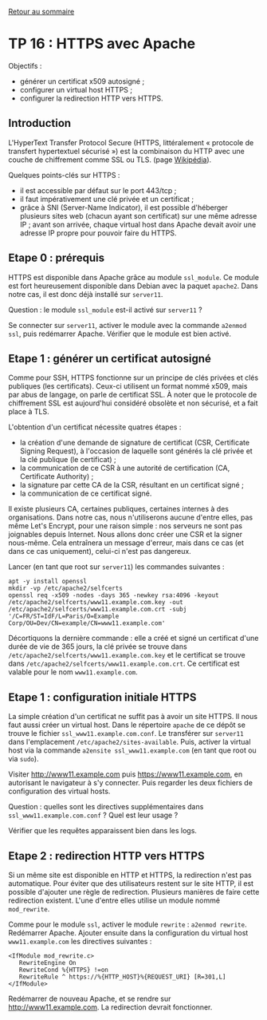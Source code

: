 [Retour au sommaire](../../README.md)

# TP 16 : HTTPS avec Apache

Objectifs :

- générer un certificat x509 autosigné ;
- configurer un virtual host HTTPS ;
- configurer la redirection HTTP vers HTTPS.

## Introduction

L'HyperText Transfer Protocol Secure (HTTPS, littéralement « protocole de
transfert hypertextuel sécurisé ») est la combinaison du HTTP avec une couche
de chiffrement comme SSL ou TLS. (page [Wikipédia](https://fr.wikipedia.org/wiki/HyperText_Transfer_Protocol_Secure)).

Quelques points-clés sur HTTPS :
- il est accessible par défaut sur le port 443/tcp ;
- il faut impérativement une clé privée et un certificat ;
- grâce à SNI (Server-Name Indicator), il est possible d'héberger plusieurs
  sites web (chacun ayant son certificat) sur une même adresse IP ; avant son
  arrivée, chaque virtual host dans Apache devait avoir une adresse IP
  propre pour pouvoir faire du HTTPS.

## Etape 0 : prérequis

HTTPS est disponible dans Apache grâce au module `ssl_module`. Ce module est fort
heureusement disponible dans Debian avec la paquet `apache2`. Dans notre cas,
il est donc déjà installé sur `server11`.

Question : le module `ssl_module` est-il activé sur `server11` ?

Se connecter sur `server11`, activer le module avec la commande `a2enmod
ssl`, puis redémarrer Apache. Vérifier que le module est bien activé.

## Etape 1 : générer un certificat autosigné

Comme pour SSH, HTTPS fonctionne sur un principe de clés privées et clés
publiques (les certificats). Ceux-ci utilisent un format nommé x509, mais par
abus de langage, on parle de certificat SSL. À noter que le protocole de
chiffrement SSL est aujourd'hui considéré obsolète et non sécurisé, et a fait
place à TLS.

L'obtention d'un certificat nécessite quatres étapes :
- la création d'une demande de signature de certificat (CSR, Certificate
  Signing Request), à l'occasion de laquelle sont générés la clé privée et la
  clé publique (le certificat) ;
- la communication de ce CSR à une autorité de certification (CA, Certificate
  Authority) ;
- la signature par cette CA de la CSR, résultant en un certificat signé ;
- la communication de ce certificat signé.

Il existe plusieurs CA, certaines publiques, certaines internes à des
organisations. Dans notre cas, nous n'utiliserons aucune d'entre elles, pas
même Let's Encrypt, pour une raison simple : nos serveurs ne sont pas
joignables depuis Internet. Nous allons donc créer une CSR et la signer
nous-même. Cela entraînera un message d'erreur, mais dans ce cas (et dans ce
cas uniquement), celui-ci n'est pas dangereux.

Lancer (en tant que root sur `server11`) les commandes suivantes :

```
apt -y install openssl
mkdir -vp /etc/apache2/selfcerts
openssl req -x509 -nodes -days 365 -newkey rsa:4096 -keyout /etc/apache2/selfcerts/www11.example.com.key -out /etc/apache2/selfcerts/www11.example.com.crt -subj '/C=FR/ST=IdF/L=Paris/O=Example Corp/OU=Dev/CN=example/CN=www11.example.com'
```

Décortiquons la dernière commande : elle a créé et signé un certificat d'une
durée de vie de 365 jours, la clé privée se trouve dans
`/etc/apache2/selfcerts/www11.example.com.key` et le certificat se trouve dans
`/etc/apache2/selfcerts/www11.example.com.crt`. Ce certificat est valable pour
le nom `www11.example.com`.

## Etape 1 : configuration initiale HTTPS

La simple création d'un certificat ne suffit pas à avoir un site HTTPS. Il nous
faut aussi créer un virtual host. Dans le répertoire `apache` de ce dépôt se
trouve le fichier `ssl_www11.example.com.conf`. Le transférer sur `server11`
dans l'emplacement `/etc/apache2/sites-available`. Puis, activer la virtual
host via la commande `a2ensite ssl_www11.example.com` (en tant que root ou via
`sudo`).

Visiter http://www11.example.com puis https://www11.example.com, en autorisant
le navigateur à s'y connecter. Puis regarder les deux fichiers de configuration
des virtual hosts.

Question : quelles sont les directives supplémentaires dans
`ssl_www11.example.com.conf` ? Quel est leur usage ?

Vérifier que les requêtes apparaissent bien dans les logs.

## Etape 2 : redirection HTTP vers HTTPS

Si un même site est disponible en HTTP et HTTPS, la redirection n'est pas
automatique. Pour éviter que des utilisateurs restent sur le site HTTP, il est
possible d'ajouter une règle de redirection. Plusieurs manières de faire cette
redirection existent. L'une d'entre elles utilise un module nommé
`mod_rewrite`.

Comme pour le module `ssl`, activer le module `rewrite` : `a2enmod rewrite`.
Redémarrer Apache. Ajouter ensuite dans la configuration du virtual host
`www11.example.com` les directives suivantes :

```
<IfModule mod_rewrite.c>
   RewriteEngine On
   RewriteCond %{HTTPS} !=on
   RewriteRule ^ https://%{HTTP_HOST}%{REQUEST_URI} [R=301,L]
</IfModule>
```

Redémarrer de nouveau Apache, et se rendre sur http://www11.example.com. La
redirection devrait fonctionner.

